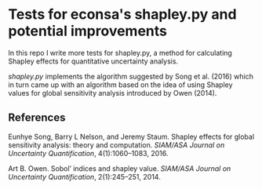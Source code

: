 # Tests for econsa's shapley.py and potential improvements

In this repo I write more tests for shapley.py, a method for calculating Shapley effects for quantitative uncertainty analysis.

*shapley.py* implements the algorithm suggested by Song et al. (2016) which in turn came up with an algorithm based on the idea of using Shapley values for global sensitivity analysis introduced by Owen (2014).

## References

Eunhye Song, Barry L Nelson, and Jeremy Staum. Shapley effects for global sensitivity analysis: theory and computation. *SIAM/ASA Journal on Uncertainty Quantification*, 4(1):1060–1083, 2016.

Art B. Owen. Sobol’ indices and shapley value. *SIAM/ASA Journal on Uncertainty Quantification*, 2(1):245–251, 2014.